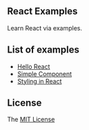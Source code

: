 React Examples
---

Learn React via examples.

## List of examples

- [Hello React](HelloReact/)
- [Simple Component](SimpleComponent/)
- [Styling in React](StylingInReact/)

## License

The [MIT License](LICENSE)
